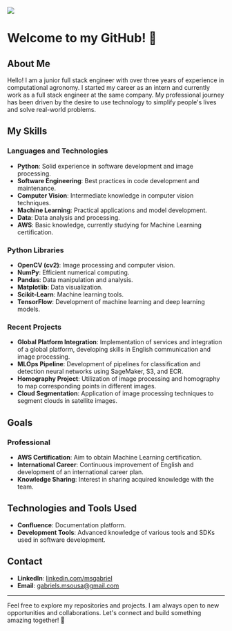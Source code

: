 ![](https://komarev.com/ghpvc/?username=Gabrielms-1)

# Welcome to my GitHub! 👋

## About Me

Hello! I am a junior full stack engineer with over three years of experience in computational agronomy. I started my career as an intern and currently work as a full stack engineer at the same company. My professional journey has been driven by the desire to use technology to simplify people's lives and solve real-world problems.

## My Skills

### Languages and Technologies

- **Python**: Solid experience in software development and image processing.
- **Software Engineering**: Best practices in code development and maintenance.
- **Computer Vision**: Intermediate knowledge in computer vision techniques.
- **Machine Learning**: Practical applications and model development.
- **Data**: Data analysis and processing.
- **AWS**: Basic knowledge, currently studying for Machine Learning certification.

### Python Libraries

- **OpenCV (cv2)**: Image processing and computer vision.
- **NumPy**: Efficient numerical computing.
- **Pandas**: Data manipulation and analysis.
- **Matplotlib**: Data visualization.
- **Scikit-Learn**: Machine learning tools.
- **TensorFlow**: Development of machine learning and deep learning models.

### Recent Projects

- **Global Platform Integration**: Implementation of services and integration of a global platform, developing skills in English communication and image processing.
- **MLOps Pipeline**: Development of pipelines for classification and detection neural networks using SageMaker, S3, and ECR.
- **Homography Project**: Utilization of image processing and homography to map corresponding points in different images.
- **Cloud Segmentation**: Application of image processing techniques to segment clouds in satellite images.

## Goals

### Professional

- **AWS Certification**: Aim to obtain Machine Learning certification.
- **International Career**: Continuous improvement of English and development of an international career plan.
- **Knowledge Sharing**: Interest in sharing acquired knowledge with the team.

## Technologies and Tools Used

- **Confluence**: Documentation platform.
- **Development Tools**: Advanced knowledge of various tools and SDKs used in software development.

## Contact

- **LinkedIn**: [linkedin.com/msgabriel](https://www.linkedin.com/in/msgabriel)
- **Email**: gabriels.msousa@gmail.com

---

Feel free to explore my repositories and projects. I am always open to new opportunities and collaborations. Let's connect and build something amazing together! 🚀
